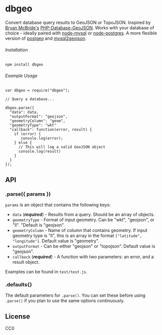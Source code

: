# dbgeo

Convert database query results to GeoJSON or TopoJSON. Inspired by [Bryan McBride's](https://github.com/bmcbride) [PHP-Database-GeoJSON](https://github.com/bmcbride/PHP-Database-GeoJSON). Works with your database of choice - ideally paired with [node-mysql](https://github.com/felixge/node-mysql) or [node-postgres](https://github.com/brianc/node-postgres). A more flexible version of [postgeo](https://github.com/jczaplew/postgeo) and [mysql2geojson](https://github.com/jczaplew/mysql2geojson).

###### Installation
````npm install dbgeo````

###### Example Usage
````
var dbgeo = require("dbgeo");

// Query a database...

dbgeo.parse({
  "data": data,
  "outputFormat": "geojson",
  "geometryColumn": "geom",
  "geometryType": "wkt"
  "callback": function(error, result) {
    if (error) {
       console.log(error);
    } else {
      // This will log a valid GeoJSON object
      console.log(result)
    }   
  }
});

````

## API

### .parse({ params })
````params```` is an object that contains the following keys:

+ ````data```` (***required***) - Results from a query. Should be an array of objects.
+ ````geometryType```` - Format of input geometry. Can be "wkt", "geojson", or "ll". "Default is "geojson".
+ ````geometryColumn```` - Name of column that contains geometry. If input geometry type is "ll", this is an array in the format ````["latitude", "longitude"]````. Default value is "geometry".
+ ````outputFormat```` - Can be either "geojson" or "topojson". Default value is "geojson".
+ ````callback```` (***required***) - A function with two parameters: an error, and a result object.

Examples can be found in ````test/test.js````.

### .defaults{}
The default parameters for ````.parse()````. You can set these before using ````.parse()```` if you plan to use the same options continuously.

## License
CC0
